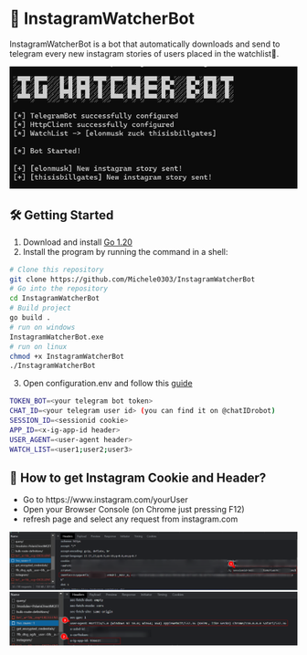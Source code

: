 # 🤖 InstagramWatcherBot 

InstagramWatcherBot is a bot that automatically downloads and send to telegram every new instagram stories of users placed in the watchlist👀.

<img src="https://github.com/Michele0303/InstagramWatcherBot/blob/main/assets/home.png" width="850px">

<h2> 🛠 Getting Started </h2>

<ol>
  <li>Download and install <a href="https://go.dev/doc/install">Go 1.20</a></li>
  <li> Install the program by running the command in a shell:</li>
</ol>

<!-- go install github.com/Michele0303/InstagramWatcherBot@latest -->
```bash
# Clone this repository
git clone https://github.com/Michele0303/InstagramWatcherBot
# Go into the repository
cd InstagramWatcherBot
# Build project
go build .
# run on windows
InstagramWatcherBot.exe
# run on linux
chmod +x InstagramWatcherBot
./InstagramWatcherBot
```
<ol start="3">
  <li>Open configuration.env and follow this <a href="https://github.com/Michele0303/InstagramWatcherBot#-how-to-get-instagram-cookie-and-header">guide</a></li>
</ol>

```bash
TOKEN_BOT=<your telegram bot token>
CHAT_ID=<your telegram user id> (you can find it on @chatIDrobot)
SESSION_ID=<sessionid cookie>
APP_ID=<x-ig-app-id header>
USER_AGENT=<user-agent header>
WATCH_LIST=<user1;user2;user3>
```

<h2>🍪 How to get Instagram Cookie and Header?</h2>

<ul>
  <li>Go to https://www.instagram.com/yourUser</li>
  <li>Open your Browser Console (on Chrome just pressing F12)</li>
  <li>refresh page and select any request from instagram.com</li>
</ul>

<img src="https://github.com/Michele0303/InstagramWatcherBot/blob/main/assets/cookie.png" width="1000px">

<img src="https://github.com/Michele0303/InstagramWatcherBot/blob/main/assets/headers.png" width="1000px">



